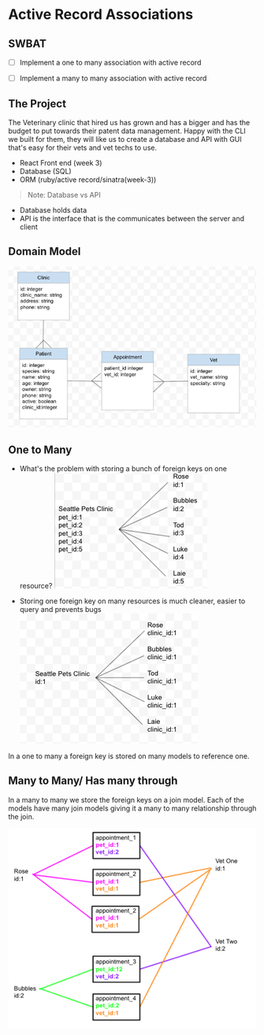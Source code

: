 # Active Record Associations
## SWBAT
- [ ] Implement a one to many association with active record 
- [ ] Implement a many to many association with active record 



## The Project 
The Veterinary clinic that hired us has grown and has a bigger and has the budget to put towards their patent data management. Happy with the CLI we built for them, they will like us to create a database and API with GUI that's easy for their vets and vet techs to use. 
- React Front end (week 3)
- Database (SQL)
- ORM (ruby/active record/sinatra(week-3))
>Note: Database vs API
- Database holds data
- API is the interface that is the communicates between the server and client

## Domain Model
![domain](./assets/domain.png)

## One to Many
- What's the problem with storing a bunch of foreign keys on one resource?
![to-many-fks](./assets/incorrect_1.png)   



- Storing one foreign key on many resources is much cleaner, easier to query and prevents bugs
![one-to-many](./assets/one-to-many.png)

In a one to many a foreign key is stored on many models to reference one. 

## Many to Many/ Has many through

In a many to many we store the foreign keys on a join model. 
Each of the models have many join models giving it a many to many relationship through the join. 

![one-to-many](./assets/many-to-many.png)
